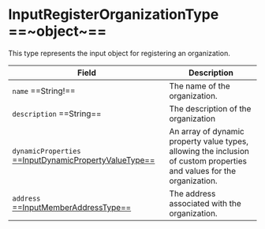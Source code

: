 # InputRegisterOrganizationType ==~object~==

This type represents the input object for registering an organization. 

| Field                                                                                         | Description                                                                                                       |
|-----------------------------------------------------------------------------------------------|-------------------------------------------------------------------------------------------------------------------|
| `name`  ==String!==                                                                           | The name of the organization.                                                                                     |
| `description`  ==String==                                                                     | The description of the organization                                                                               |
| `dynamicProperties` [ ==InputDynamicPropertyValueType== ](InputDynamicPropertyValueType.md)   | An array of dynamic property value types, allowing the inclusion of custom properties and values for the organization.|
| `address` [ ==InputMemberAddressType== ](InputMemberAddressType.md)                           | The address associated with the organization.                                                                     |
